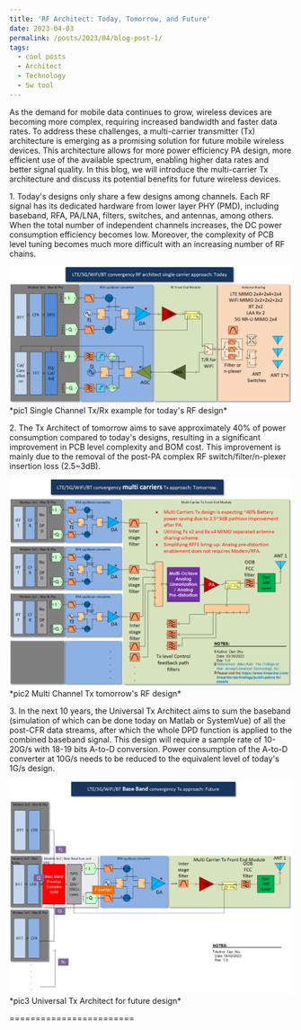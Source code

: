 ```yaml
---
title: 'RF Architect: Today, Tomorrow, and Future'
date: 2023-04-03
permalink: /posts/2023/04/blog-post-1/
tags:
  - cool posts
  - Architect
  - Technology
  - Sw tool
---
```


As the demand for mobile data continues to grow, wireless devices are becoming more complex, requiring increased bandwidth and faster data rates. To address these challenges, a multi-carrier transmitter (Tx) architecture is emerging as a promising solution for future mobile wireless devices. This architecture allows for more power efficiency PA design, more efficient use of the available spectrum, enabling higher data rates and better signal quality. In this blog, we will introduce the multi-carrier Tx architecture and discuss its potential benefits for future wireless devices.

1\. Today's designs only share a few designs among channels. Each RF signal has its dedicated hardware from lower layer PHY (PMD), including baseband, RFA, PA/LNA, filters, switches, and antennas, among others. When the total number of independent channels increases, the DC power consumption efficiency becomes low. Moreover, the complexity of PCB level tuning becomes much more difficult with an increasing number of RF chains.

<a href="/images/Today_1v1.png">
    <img 
        src="/images/Today_1v1.png" 
    >
</a>
*pic1 Single Channel Tx/Rx example for today's RF design*

2\.  The Tx Architect of tomorrow aims to save approximately 40% of power consumption compared to today's designs, resulting in a significant improvement in PCB level complexity and BOM cost. This improvement is mainly due to the removal of the post-PA complex RF switch/filter/n-plexer insertion loss (2.5~3dB).

<a href="/images/Tomorrow_1v1.png">
    <img 
        src="/images/Tomorrow_1v1.png" 
    >
</a>
*pic2 Multi Channel Tx tomorrow's RF design*

3\.  In the next 10 years, the Universal Tx Architect aims to sum the baseband (simulation of which can be done today on Matlab or SystemVue) of all the post-CFR data streams, after which the whole DPD function is applied to the combined baseband signal. This design will require a sample rate of 10-20G/s with 18-19 bits A-to-D conversion. Power consumption of the A-to-D converter at 10G/s needs to be reduced to the equivalent level of today's 1G/s design.  

<a href="/images/Future_1v1.png">
    <img 
        src="/images/Future_1v1.png" 
    >
</a>
*pic3 Universal Tx Architect for future design*

========================